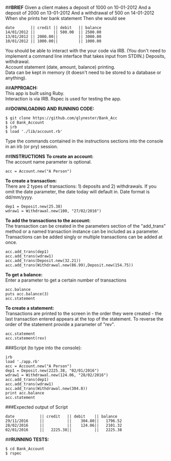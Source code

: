 ##**BRIEF**
Given a client makes a deposit of 1000 on 10-01-2012 And a deposit of 2000 on 13-01-2012 And a withdrawal of 500 on 14-01-2012 When she prints her bank statement Then she would see  

```
date       || credit || debit   || balance  
14/01/2012 ||        || 500.00  || 2500.00  
13/01/2012 || 2000.00||         || 3000.00   
10/01/2012 || 1000.00||         || 1000.00     
```

You should be able to interact with the your code via IRB. (You don't need to implement a command line interface that takes input from STDIN.)
Deposits, withdrawal.  
Account statement (date, amount, balance) printing.  
Data can be kept in memory (it doesn't need to be stored to a database or anything).  

##**APPROACH:**  
This app is built using Ruby.  
Interaction is via IRB.
Rspec is used for testing the app.


##**DOWNLOADING AND RUNNING CODE:**  

```
$ git clone https://github.com/glynester/Bank_Acc
$ cd Bank_Account  
$ irb
$ load './lib/account.rb'
```
Type the commands contained in the instructions sections into the console in an irb (or pry) session.


##**INSTRUCTIONS**
<strong>To create an account:</strong>  
The account name parameter is optional.
```
acc = Account.new("A Person")
```

<strong>To create a transaction:</strong>  
There are 2 types of transactions: 1) deposits and 2) withdrawals.
If you omit the date parameter, the date today will default in.
Date format is dd/mm/yyyy.
```
dep1 = Deposit.new(25.38)  
wdraw1 = Withdrawal.new(100, "27/02/2016")
```  

<strong>To add the transactions to the account:</strong>  
The transaction can be created in the parameters section of the "add_trans" method or a named transaction instance can be included as a parameter.   
Transactions can be added singly or multiple transactions can be added at once.  
```
acc.add_trans(dep1)  
acc.add_trans(wdraw1)
acc.add_trans(Deposit.new(32.21))
acc.add_trans(Withdrawal.new(86.99),Deposit.new(154.75))
```  

<strong>To get a balance:</strong>  
Enter a parameter to get a certain number of transactions
```
acc.balance  
puts acc.balance(3)  
acc.statement  
```

<strong>To create a statement:</strong>  
Transactions are printed to the screen in the order they were created - the last transaction entered appears at the top of the statement.
To reverse the order of the statement provide a parameter of "rev".  
```
acc.statement
acc.statement(rev)
```  

###Script (to type into the console):  
```
irb
load './app.rb'
acc = Account.new("A Person")  
dep1 = Deposit.new(2225.38, "02/01/2016")  
wdraw1 = Withdrawal.new(124.06, "28/02/2016")
acc.add_trans(dep1)
acc.add_trans(wdraw1)
acc.add_trans(Withdrawal.new(304.8))  
print acc.balance  
acc.statement  
```
###Expected output of Script

```
date           || credit   || debit    || balance  
29/11/2016     ||          ||    304.80||   1796.52  
28/02/2016     ||          ||    124.06||   2101.32  
02/01/2016     ||   2225.38||          ||   2225.38  
```

##**RUNNING TESTS:**  

```
$ cd Bank_Account
$ rspec
```
